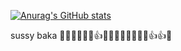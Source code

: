 [![Anurag's GitHub stats](https://github-readme-stats.vercel.app/api?username=anonymousomeone&show_icons=true&theme=merko&text_color=#00ff00&bg_color=#000000)](https://github.com/anuraghazra/github-readme-stats)

sussy baka 🚽✅🧀😳😳✅👍🚽🚽✅🚽🧀😳😳🧀👍👍✅
